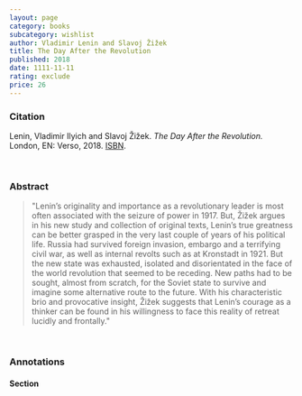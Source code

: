 ```yaml
---
layout: page
category: books
subcategory: wishlist
author: Vladimir Lenin and Slavoj Žižek
title: The Day After the Revolution
published: 2018
date: 1111-11-11
rating: exclude
price: 26
---
```


### Citation

Lenin, Vladimir Ilyich and Slavoj Žižek. *The Day After the Revolution.* London, EN: Verso, 2018. [ISBN](https://www.versobooks.com/en-ca/products/440-the-day-after-the-revolution).

<br>

### Abstract

> "Lenin’s originality and importance as a revolutionary leader is most often associated with the seizure of power in 1917. But, Žižek argues in his new study and collection of original texts, Lenin’s true greatness can be better grasped in the very last couple of years of his political life. Russia had survived foreign invasion, embargo and a terrifying civil war, as well as internal revolts such as at Kronstadt in 1921. But the new state was exhausted, isolated and disorientated in the face of the world revolution that seemed to be receding. New paths had to be sought, almost from scratch, for the Soviet state to survive and imagine some alternative route to the future. With his characteristic brio and provocative insight, Žižek suggests that Lenin’s courage as a thinker can be found in his willingness to face this reality of retreat lucidly and frontally."

<br>

### Annotations

#### Section

<br>
